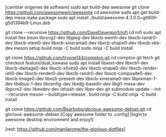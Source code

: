 [cambiar origenes de software]
sudo apt build-dep awesome
git clone https://github.com/awesomewm/awesome
cd awesome
sudo apt-get build-dep mesa
make package
sudo apt install ./build/awesome-4.3.0.0~git809-g5d1394b9-Linux.deb


git clone --recursive https://github.com/DaveDavenport/rofi
cd rofi
sudo apt install flex bison librsvg2-dev libjpeg-dev libxcb-ewmh-dev libxcb-randr0-dev libxcb-xtest0-dev libxcb-xinerama0-dev libxcb-shape0-dev libxcb-xkb-dev
meson setup build
ninja -C build
sudo ninja -C build install

git clone https://github.com/tryone144/compton.git
cd compton
git fetch
git checkout feature/dual_kawase
sudo apt install libxext-dev libxcb1-dev libxcb-damage0-dev libxcb-xfixes0-dev libxcb-shape0-dev libxcb-render-util0-dev libxcb-render0-dev libxcb-randr0-dev libxcb-composite0-dev libxcb-image0-dev libxcb-present-dev libxcb-xinerama0-dev libpixman-1-dev libdbus-1-dev libconfig-dev libxdg-basedir-dev libgl1-mesa-dev  libpcre2-dev  libevdev-dev uthash-dev libev-dev
git submodule update --init --recursive
meson --buildtype=release . build
ninja -C build
ninja -C build install

git clone https://github.com/Bearbobs/glorious-awesome-debian.git
cd glorious-awesome-debian
[Copy awesome folder to .config]
[login to awesome desktop environment and enjoy!]

[rest: https://github.com/manilarome/the-glorious-dotfiles]

